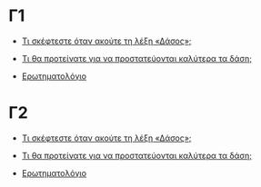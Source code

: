 # Γ1

* [Τι σκέφτεστε όταν ακούτε τη λέξη «Δάσος»;](https://padlet.com/diogenisalex/50jd6dznjhnl6bpc)
* [Τι θα προτείνατε για να προστατεύονται καλύτερα τα δάση;](https://padlet.com/c15alex/31lofehjmmkivuq2)

* [Ερωτηματολόγιο]()



# Γ2

* [Τι σκέφτεστε όταν ακούτε τη λέξη «Δάσος»;](https://padlet.com/diogenisalex/5iw49spjenwlohik)
* [Τι θα προτείνατε για να προστατεύονται καλύτερα τα δάση;](https://padlet.com/c15alex/pv1d8btx6kvt39hu)

* [Ερωτηματολόγιο]()
